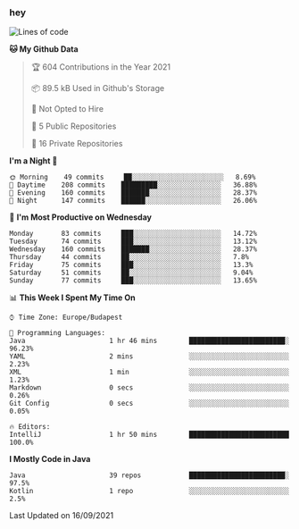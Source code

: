### hey

<!--START_SECTION:waka-->
![Lines of code](https://img.shields.io/badge/From%20Hello%20World%20I%27ve%20Written-77658%20lines%20of%20code-blue)

**🐱 My Github Data** 

> 🏆 604 Contributions in the Year 2021
 > 
> 📦 89.5 kB Used in Github's Storage 
 > 
> 🚫 Not Opted to Hire
 > 
> 📜 5 Public Repositories 
 > 
> 🔑 16 Private Repositories  
 > 
**I'm a Night 🦉** 

```text
🌞 Morning    49 commits     ██░░░░░░░░░░░░░░░░░░░░░░░   8.69% 
🌆 Daytime    208 commits    █████████░░░░░░░░░░░░░░░░   36.88% 
🌃 Evening    160 commits    ███████░░░░░░░░░░░░░░░░░░   28.37% 
🌙 Night      147 commits    ██████░░░░░░░░░░░░░░░░░░░   26.06%

```
📅 **I'm Most Productive on Wednesday** 

```text
Monday       83 commits     ███░░░░░░░░░░░░░░░░░░░░░░   14.72% 
Tuesday      74 commits     ███░░░░░░░░░░░░░░░░░░░░░░   13.12% 
Wednesday    160 commits    ███████░░░░░░░░░░░░░░░░░░   28.37% 
Thursday     44 commits     ██░░░░░░░░░░░░░░░░░░░░░░░   7.8% 
Friday       75 commits     ███░░░░░░░░░░░░░░░░░░░░░░   13.3% 
Saturday     51 commits     ██░░░░░░░░░░░░░░░░░░░░░░░   9.04% 
Sunday       77 commits     ███░░░░░░░░░░░░░░░░░░░░░░   13.65%

```


📊 **This Week I Spent My Time On** 

```text
⌚︎ Time Zone: Europe/Budapest

💬 Programming Languages: 
Java                     1 hr 46 mins        ████████████████████████░   96.23% 
YAML                     2 mins              ░░░░░░░░░░░░░░░░░░░░░░░░░   2.23% 
XML                      1 min               ░░░░░░░░░░░░░░░░░░░░░░░░░   1.23% 
Markdown                 0 secs              ░░░░░░░░░░░░░░░░░░░░░░░░░   0.26% 
Git Config               0 secs              ░░░░░░░░░░░░░░░░░░░░░░░░░   0.05%

🔥 Editors: 
IntelliJ                 1 hr 50 mins        █████████████████████████   100.0%

```

**I Mostly Code in Java** 

```text
Java                     39 repos            ████████████████████████░   97.5% 
Kotlin                   1 repo              ░░░░░░░░░░░░░░░░░░░░░░░░░   2.5%

```



 Last Updated on 16/09/2021
<!--END_SECTION:waka-->
